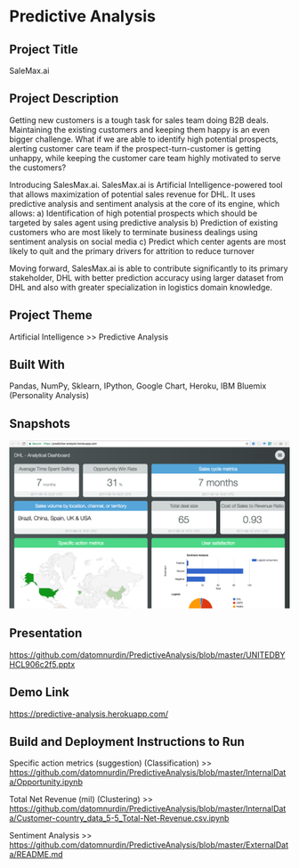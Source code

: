 # Predictive Analysis

## Project Title
SaleMax.ai

## Project Description
Getting new customers is a tough task for sales team doing B2B deals. Maintaining the existing customers and keeping them happy is an even bigger challenge. What if we are able to identify high potential prospects, alerting customer care team if the prospect-turn-customer is getting unhappy, while keeping the customer care team highly motivated to serve the customers?

Introducing SalesMax.ai. SalesMax.ai is Artificial Intelligence-powered tool that allows maximization of potential sales revenue for DHL. It uses predictive analysis and sentiment analysis at the core of its engine, which allows:
a)	Identification of high potential prospects which should be targeted by sales agent using predictive analysis
b)	Prediction of existing customers who are most likely to terminate business dealings using sentiment analysis on social media
c)	Predict which center agents are most likely to quit and the primary drivers for attrition to reduce turnover

Moving forward, SalesMax.ai is able to contribute significantly to its primary stakeholder, DHL with better prediction accuracy using larger dataset from DHL and also with greater specialization in logistics domain knowledge.

## Project Theme 
Artificial Intelligence >> Predictive Analysis

## Built With 
Pandas, NumPy, Sklearn, IPython, Google Chart, Heroku, IBM Bluemix (Personality Analysis)

## Snapshots

![Demo 1](https://raw.githubusercontent.com/datomnurdin/PredictiveAnalysis/master/images/image_1.png)

## Presentation
https://github.com/datomnurdin/PredictiveAnalysis/blob/master/UNITEDBYHCL906c2f5.pptx

## Demo Link
https://predictive-analysis.herokuapp.com/
 
## Build and Deployment Instructions to Run
Specific action metrics (suggestion) (Classification) >> https://github.com/datomnurdin/PredictiveAnalysis/blob/master/InternalData/Opportunity.ipynb

Total Net Revenue (mil) (Clustering) >> https://github.com/datomnurdin/PredictiveAnalysis/blob/master/InternalData/Customer-country_data_5-5_Total-Net-Revenue.csv.ipynb

Sentiment Analysis >> https://github.com/datomnurdin/PredictiveAnalysis/blob/master/ExternalData/README.md

